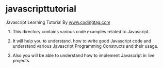 # javascripttutorial
Javascript Learning Tutorial By www.codingtag.com

1. This directory contains various code examples related to Javascript. 

2. It will help you to understand, how to write good Javascript code and understand various Javascript Programming Constructs and their usage.

3. Also you will be able to understand how to implement Javascript in live projects.
